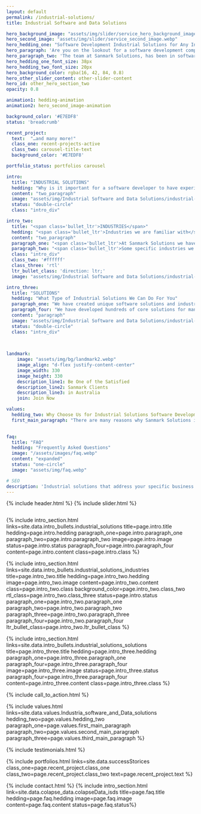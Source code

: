 ```yaml
---
layout: default
permalink: /industrial-solutions/
title: Industrial Software and Data Solutions

hero_background_image: "assets/img/slider/service_hero_background_image.webp.webp"
hero_second_image: "assets/img/slider/service_second_image.webp"
hero_hedding_one: "Software Development Industrial Solutions for Any Industry"
hero_paragraph: 'Are you on the lookout for a software development company that can give you industrial solutions, but are unsure if they are familiar with the nitty-gritty of your specific industry? Wonder no more!'
hero_paragraph_two: 'The team at Sanmark Solutions, has been in software development for businesses for a number of years, with over 500 projects under our belt. We have immense experience working in diverse industries and creating software solutions for diverse business models, which means we are your best option when it comes to industrial solutions for Melbourne & Sydney based businesses, like software, applications and industrial data solutions.'
hero_hedding_one_font_size: 38px
hero_hedding_two_font_size: 20px
hero_background_color: rgba(16, 42, 84, 0.8)
hero_other_slider_content: other-slider-content
hero_id: other_hero_section_two
opacity: 0.8

animation1: hedding-animation
animation2: hero_second_image-animation

background_color: '#E7EDF8'
status: 'breadcrumb' 

recent_project: 
  text:  "…and many more!"
  class_one: recent-projects-active
  class_two: carousel-title-text
  background_color: '#E7EDF8'

portfolio_status: portfolios carousel

intro:
  title: "INDUSTRIAL SOLUTIONS"
  hedding: "Why is it important for a software developer to have experience in diverse industries?"
  content: "two_paragraph"
  image: "assets/img/Industrial Software and Data Solutions/industrial-solutions.webp"
  status: "double-circle"
  class: "intro_div"

intro_two: 
  title: "<span class='bullet_ltr'>INDUSTRIES</span>"
  hedding: "<span class='bullet_ltr'>Industries we are familiar with</span>"
  content: "two_paragraph"
  paragraph_one: "<span class='bullet_ltr'>At Sanmark Solutions we have worked in many industries over the past years, creating software solutions that boost business growth. We have built software industrial solutions for common tasks carried out by many businesses, and this cross-industry experience helps us to tweak our existing solutions to suit your specific industry requirements, which means that you can get a solution in double quick time.</span>"
  paragraph_two: "<span class='bullet_ltr'>Some specific industries we have worked in include (but not limited to):</span>"
  class: "intro_div"
  class_two: '#ffffff'
  class_three: 'rtl'
  ltr_bullet_class: 'direction: ltr;'
  image: "assets/img/Industrial Software and Data Solutions/industrial-solutions-2.webp"

intro_three:
  title: "SOLUTIONS"
  hedding: "What Type of Industrial Solutions We Can Do For You"
  paragraph_one: "We have created unique software solutions and industrial solutions for Melbourne & Sydney businesses, including:"
  paragraph_four: "We have developed hundreds of core solutions for many industries and we can adjust these to suit your specific business needs and requirements, providing you with the exact solution you need, only faster."
  content: "paragraph"
  image: "assets/img/Industrial Software and Data Solutions/industrial-solutions-3.webp"
  status: "double-circle"
  class: "intro_div"
   

  
landmark:
    image: "assets/img/bg/landmark2.webp"
    image_align: "d-flex justify-content-center"
    image_width: 330
    image_height: 330
    description_line1: Be One of the Satisfied
    description_line2: Sanmark Clients
    description_line3: in Australia
    join: Join Now

values:
  hedding_two: Why Choose Us for Industrial Solutions Software Development?
  first_main_paragraph: "There are many reasons why Sanmark Solutions is your best choice when it comes to choosing a software company for industrial solutions. Here are just a few reasons why you should choose us."

  
faq:
  title: "FAQ"
  hedding: "Frequently Asked Questions"
  image: "/assets/images/faq.webp"
  content: "expanded"
  status: "one-circle"
  image: "assets/img/faq.webp"

# SEO
description: 'Industrial solutions that address your specific business needs by professional software developers with diverse industry experience. Contact us today!'
---
```


{% include header.html %}
{% include slider.html %}

<div style="margin-top:-50px; background-color:{{page.background_color}};" >
    <div style="height:50px"></div>
    </div>

{% include intro_section.html links=site.data.intro_bullets.industrial_solutions title=page.intro.title hedding=page.intro.hedding 
      paragraph_one=page.intro.paragraph_one paragraph_two=page.intro.paragraph_two image=page.intro.image status=page.intro.status paragraph_four=page.intro.paragraph_four content=page.intro.content class=page.intro.class %}

{% include intro_section.html links=site.data.intro_bullets.industrial_solutions_industries title=page.intro_two.title hedding=page.intro_two.hedding image=page.intro_two.image content=page.intro_two.content class=page.intro_two.class background_color=page.intro_two.class_two rtl_class=page.intro_two.class_three status=page.intro.status paragraph_one=page.intro_two.paragraph_one paragraph_two=page.intro_two.paragraph_two paragraph_three=page.intro_two.paragraph_three paragraph_four=page.intro_two.paragraph_four ltr_bullet_class=page.intro_two.ltr_bullet_class %}

{% include intro_section.html links=site.data.intro_bullets.industrial_solutions_solutions title=page.intro_three.title hedding=page.intro_three.hedding 
      paragraph_one=page.intro_three.paragraph_one paragraph_four=page.intro_three.paragraph_four image=page.intro_three.image status=page.intro_three.status paragraph_four=page.intro_three.paragraph_four content=page.intro_three.content class=page.intro_three.class %}

{% include call_to_action.html %}

{% include values.html links=site.data.values.Industria_software_and_Data_solutions hedding_two=page.values.hedding_two paragraph_one=page.values.first_main_paragraph paragraph_two=page.values.second_main_paragraph paragraph_three=page.values.third_main_paragraph %}

{% include testimonials.html %}

{% include portfolios.html links=site.data.successStorices class_one=page.recent_project.class_one class_two=page.recent_project.class_two text=page.recent_project.text %}

{% include contact.html %}
{% include intro_section.html link=site.data.colapse_data.colapseData_isds title=page.faq.title hedding=page.faq.hedding image=page.faq.image content=page.faq.content status=page.faq.status%}

<script>
  $(document).ready(function () {
      var owl1 = $('#carouselOne .owl-carousel'); // Target the first carousel
      owl1.owlCarousel();
      $('#carouselOne .customNextBtn').click(function () { // Target the next button of the first carousel
          owl1.trigger('next.owl.carousel');
      });
      $('#carouselOne .customPrevBtn').click(function () { // Target the previous button of the first carousel
          owl1.trigger('prev.owl.carousel', [300]);
      });
  });

  $(document).ready(function () {
      var owl2 = $('#carouselTwo .owl-carousel'); // Target the second carousel
      owl2.owlCarousel();
      $('#carouselTwo .customNextBtn').click(function () { // Target the next button of the second carousel
          owl2.trigger('next.owl.carousel');
      });
      $('#carouselTwo .customPrevBtn').click(function () { // Target the previous button of the second carousel
          owl2.trigger('prev.owl.carousel', [300]);
      });
  });

  function setCardHeights() {
      // Reset card heights
      $('.value-card').height('auto');

      // Initialize variables
      let maxHeight = 0;

      // Find the maximum height among the cards
      $('.value-card').each(function () {
        const cardHeight = $(this).outerHeight();
        maxHeight = Math.max(maxHeight, cardHeight);
      });

      // Set the maximum height to all the cards
      $('.value-card').height(maxHeight);
    }

    // Call the function initially and on window resize
    $(window).on('load resize', function () {
      setCardHeights();
    });

  $(document).ready(function() {
    $("#owl-demo").owlCarousel({
    autoPlay: 3000, //Set AutoPlay to 3 seconds
    items : 4,
    itemsDesktop : [1199,3],
    itemsDesktopSmall : [979,3]
  });
});
</script>

